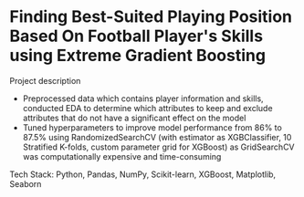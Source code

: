 # Finding Best-Suited Playing Position Based On Football Player's Skills using Extreme Gradient Boosting
Project description
- Preprocessed data which contains player information and skills, conducted EDA to determine which attributes to keep and exclude attributes that do not have a significant effect on the model
- Tuned hyperparameters to improve model performance from 86% to 87.5% using RandomizedSearchCV (with estimator as XGBClassifier, 10 Stratified K-folds, custom parameter grid for XGBoost) as GridSearchCV was computationally expensive and time-consuming

Tech Stack: Python, Pandas, NumPy, Scikit-learn, XGBoost, Matplotlib, Seaborn
